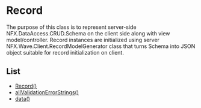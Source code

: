 # Record
The purpose of this class is to represent server-side NFX.DataAccess.CRUD.Schema on the client side along with view model/controller.
Record instances are initialized using server NFX.Wave.Client.RecordModelGenerator class that turns Schema into JSON object suitable for record initialization on client.

## List
* [Record()](record.md)
* [allValidationErrorStrings()](allValidationErrorStrings.md)
* [data()](data.md)